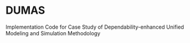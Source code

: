 # DUMAS
Implementation Code for Case Study of Dependability-enhanced Unified Modeling and Simulation Methodology
